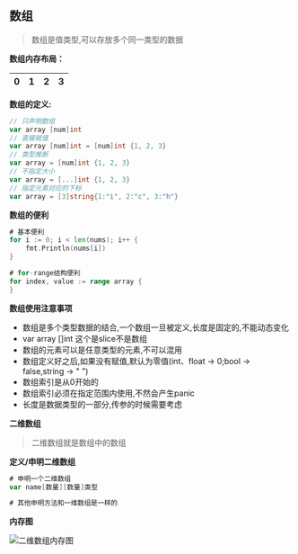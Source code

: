 ## 数组

> 数组是值类型,可以存放多个同一类型的数据

**数组内存布局：**

| 0 | 1 | 2 | 3 |
|---|---|---|---|

**数组的定义:**

~~~go
// 只声明数组
var array [num]int
// 直接赋值
var array [num]int = [num]int {1, 2, 3}
// 类型推断
var array = [num]int {1, 2, 3}
// 不指定大小
var array = [...]int {1, 2, 3}
// 指定元素对应的下标
var array = [3]string{1:"i", 2:"c", 3:"h"}
~~~
**数组的便利**
~~~go
# 基本便利
for i := 0; i < len(nums); i++ {
    fmt.Println(nums[i])
}

# for-range结构便利
for index, value := range array {
}
~~~
**数组使用注意事项**
- 数组是多个类型数据的结合,一个数组一旦被定义,长度是固定的,不能动态变化
- var array []int 这个是slice不是数组
- 数组的元素可以是任意类型的元素,不可以混用
- 数组定义好之后,如果没有赋值,默认为零值(int、float -> 0;bool -> false,string -> " ")
- 数组索引是从0开始的
- 数组索引必须在指定范围内使用,不然会产生panic
- 长度是数据类型的一部分,传参的时候需要考虑

**二维数组**
> 二维数组就是数组中的数组

**定义/申明二维数组**

~~~go
# 申明一个二维数组
var name[数量][数量]类型

# 其他申明方法和一维数组是一样的
~~~
**内存图**

![二维数组内存图](https://user-images.githubusercontent.com/108675790/179692485-2ff86c30-38dc-455d-9471-18cba713aa07.png)
